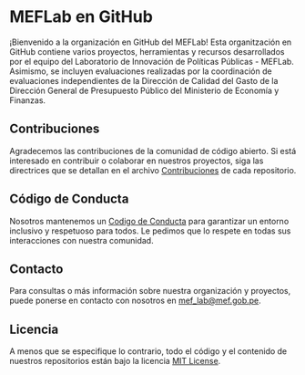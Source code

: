 # MEFLab en GitHub

¡Bienvenido a la organización en GitHub del MEFLab! Esta organitzación en GitHub contiene varios proyectos, herramientas y recursos desarrollados por el equipo del Laboratorio de Innovación de Políticas Públicas - MEFLab. Asimismo, se incluyen evaluaciones realizadas por la coordinación de evaluaciones independientes de la Dirección de Calidad del Gasto de la Dirección General de Presupuesto Público del Ministerio de Economía y Finanzas.

## Contribuciones

Agradecemos las contribuciones de la comunidad de código abierto. Si está interesado en contribuir o colaborar en nuestros proyectos, siga las directrices que se detallan en el archivo  [Contribuciones](CONTRIBUTING.md) de cada repositorio.

## Código de Conducta

Nosotros mantenemos un [Codigo de Conducta](CODE-OF-CONDUCT.md) para garantizar un entorno inclusivo y respetuoso para todos. Le pedimos que lo respete en todas sus interacciones con nuestra comunidad.

<!--  ## Discusiones

Son bienvenidad las [discusiones](https://github.com/orgs/mef-lab/discussions) relacionados con los datos, la economía del desarrollo y otros temas relevantes. No dude en iniciar debates, plantear preguntas o compartir puntos de vista a través de los siguientes canales:

- [📣 Anuncios](https://github.com/orgs/mef-lab/discussions/categories/announcements): Mantente al tanto de los últimos anuncios
- [💬 General](https://github.com/orgs/mef-lab/discussions/categories/general): Comparte sobre cualquier tema aquí
- [💡 Ideas](https://github.com/orgs/mef-lab/discussions/categories/ideas): Comparte ideas para mejoras y nuevos proyectos
- [🙏 Q&A](https://github.com/orgs/mef-lab/discussions/categories/q-a): Pide ayuda a la comunidad
-->
## Contacto

Para consultas o más información sobre nuestra organización y proyectos, puede ponerse en contacto con nosotros en [mef_lab@mef.gob.pe](mailto:mef_lab@mef.gob.pe).

## Licencia

A menos que se especifique lo contrario, todo el código y el contenido de nuestros repositorios están bajo la licencia [MIT License](https://github.com/mef-lab/.github/blob/main/LICENSE). 

